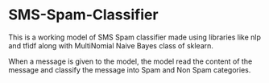 # SMS-Spam-Classifier

This is a working model of SMS Spam classifier made using libraries like nlp and tfidf along with MultiNomial Naive Bayes class  of sklearn.

When a message is given to the model, the model read the content of the message and classify the message into Spam and Non Spam categories.
